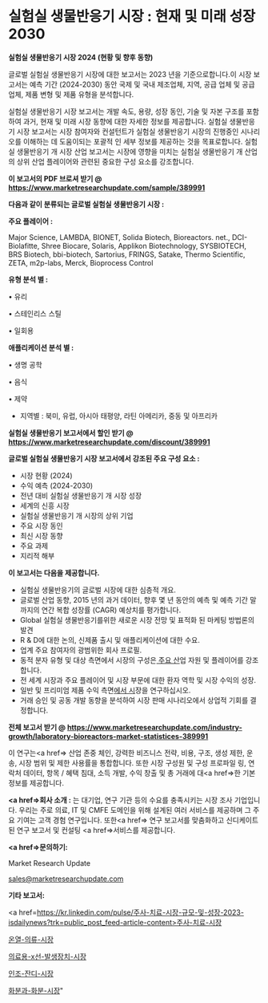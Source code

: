 # 실험실 생물반응기 시장 : 현재 및 미래 성장 2030

<strong>실험실 생물반응기 시장 2024 (현황 및 향후 동향)</strong>

글로벌 실험실 생물반응기 시장에 대한 보고서는 2023 년을 기준으로합니다.이 시장 보고서는 예측 기간 (2024-2030) 동안 국제 및 국내 제조업체, 지역, 공급 업체 및 공급 업체, 제품 변형 및 제품 유형을 분석합니다.

실험실 생물반응기 시장 보고서는 개발 속도, 용량, 성장 동인, 기술 및 자본 구조를 포함하여 과거, 현재 및 미래 시장 동향에 대한 자세한 정보를 제공합니다. 실험실 생물반응기 시장 보고서는 시장 참여자와 컨설턴트가 실험실 생물반응기 시장의 진행중인 시나리오를 이해하는 데 도움이되는 포괄적 인 세부 정보를 제공하는 것을 목표로합니다. 실험실 생물반응기 개 시장 산업 보고서는 시장에 영향을 미치는 실험실 생물반응기 개 산업의 상위 산업 플레이어와 관련된 중요한 구성 요소를 강조합니다.



<strong>이 보고서의 PDF 브로셔 받기 @ <a href=https://www.marketresearchupdate.com/sample/389991>https://www.marketresearchupdate.com/sample/389991</a></strong>



<strong>다음과 같이 분류되는 글로벌 실험실 생물반응기 시장 :</strong>



<strong>주요 플레이어 :</strong>

Major Science, LAMBDA, BIONET, Solida Biotech, Bioreactors. net., DCI-Biolafitte, Shree Biocare, Solaris, Applikon Biotechnology, SYSBIOTECH, BRS Biotech, bbi-biotech, Sartorius, FRINGS, Satake, Thermo Scientific, ZETA, m2p-labs, Merck, Bioprocess Control



<strong>유형 분석 별 :</strong>

• 유리

• 스테인리스 스틸

• 일회용



<strong>애플리케이션 분석 별 :</strong>

• 생명 공학

• 음식

• 제약

<ul>
  <li>지역별 : 북미, 유럽, 아시아 태평양, 라틴 아메리카, 중동 및 아프리카</li>
</ul>


<strong>실험실 생물반응기 보고서에서 할인 받기 @ <a href=https://www.marketresearchupdate.com/discount/389991>https://www.marketresearchupdate.com/discount/389991</a></strong>



<strong>글로벌 실험실 생물반응기 시장 보고서에서 강조된 주요 구성 요소 :</strong>
<ul>
  <li>시장 현황 (2024)</li>
  <li>수익 예측 (2024-2030)</li>
  <li>전년 대비 실험실 생물반응기 개 시장 성장</li>
  <li>세계의 신흥 시장</li>
  <li>실험실 생물반응기 개 시장의 상위 기업</li>
  <li>주요 시장 동인</li>
  <li>최신 시장 동향</li>
  <li>주요 과제</li>
  <li>지리적 해부</li>
</ul>


<strong>이 보고서는 다음을 제공합니다.</strong>
<ul>
  <li>실험실 생물반응기의 글로벌 시장에 대한 심층적 개요.</li>
  <li>글로벌 산업 동향, 2015 년의 과거 데이터, 향후 몇 년 동안의 예측 및 예측 기간 말까지의 연간 복합 성장률 (CAGR) 예상치를 평가합니다.</li>
  <li>Global 실험실 생물반응기를위한 새로운 시장 전망 및 표적화 된 마케팅 방법론의 발견</li>
  <li>R &amp; D에 대한 논의, 신제품 출시 및 애플리케이션에 대한 수요.</li>
  <li>업계 주요 참여자의 광범위한 회사 프로필.</li>
  <li>동적 분자 유형 및 대상 측면에서 시장의 구성은<a href=> 주요 산</a>업 자원 및 플레이어를 강조합니다.</li>
  <li>전 세계 시장과 주요 플레이어 및 시장 부문에 대한 환자 역학 및 시장 수익의 성장.</li>
  <li>일반 및 프리미엄 제품 수익 측면<a href=>에서 시</a>장을 연구하십시오.</li>
  <li>거래 승인 및 공동 개발 동향을 분석하여 시장 판매 시나리오에서 상업적 기회를 결정합니다.</li>
</ul>



<strong>전체 보고서 받기 @ <a href=https://www.marketresearchupdate.com/industry-growth/laboratory-bioreactors-market-statistices-389991>https://www.marketresearchupdate.com/industry-growth/laboratory-bioreactors-market-statistices-389991</a></strong>

이 연구는<a href=> 산업 존중</a> 체인, 강력한 비즈니스 전략, 비용, 구조, 생성 제한, 운송, 시장 범위 및 제한 사용률을 통합합니다. 또한 시장 구성원 및 구성 프로파일 링, 연락처 데이터, 항목 / 혜택 침대, 소득 개발, 수익 창출 및 총 거래에 대<a href=>한 기본 </a>정보를 제공합니다.



<strong><a href=>회사 소</a>개 :</strong>
는 대기업, 연구 기관 등의 수요를 충족시키는 시장 조사 기업입니다. 우리는 주로 의료, IT 및 CMFE 도메인을 위해 설계된 여러 서비스를 제공하며 그 주요 기여는 고객 경험 연구입니다. 또한<a href=> 연구 보</a>고서를 맞춤화하고 신디케이트 된 연구 보고서 및 컨설팅 <a href=>서비스</a>를 제공합니다.



<strong><a href=>문의하기:</a></strong>

Market Research Update

sales@marketresearchupdate.com



<strong>기타 보고서:</strong>

<a href=https://kr.linkedin.com/pulse/주사-치료-시장-규모-및-성장-2023-isdailynews?trk=public_post_feed-article-content>주사-치료-시장</a>

<a href=https://www.linkedin.com/pulse/온열-의류-시장-경쟁-분석-및-성장-잠재력-2029-trendsetters-talk-360-analysis/>온열-의류-시장</a>

<a href=https://www.linkedin.com/pulse/의료용-x선-발생장치-시장-세분화-연구-및-목표-고객2029년-isdailynews-vvnnf/>의료용-x선-발생장치-시장</a>

<a href=https://www.linkedin.com/pulse/인조-잔디-시장-규모-및-성장-2023-analytics-alchemy-360-analysis-giz9f/>인조-잔디-시장</a>

<a href=https://www.linkedin.com/pulse/화분과-화분-시장-경쟁-분석-및-성장-잠재력-2030-market-matrix-musings-analysis-dadnc/>화분과-화분-시장</a>"
